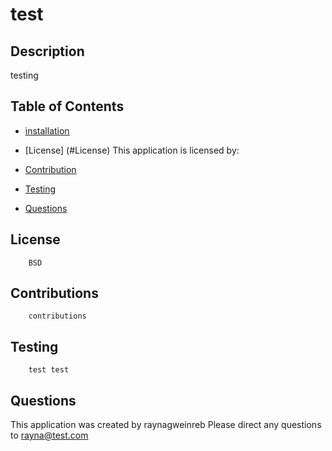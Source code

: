 
# test
## Description
testing
## Table of Contents
* [installation](#installation)


* [License] (#License) This application is licensed by: 
* [Contribution](#Contribution)
* [Testing](#Testing)
* [Questions](#questions)
    





    
## License
        BSD
## Contributions 
        contributions
## Testing
        test test
## Questions
This application was created by raynagweinreb
Please direct any questions to rayna@test.com